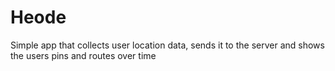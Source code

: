 # Heode
Simple app that collects user location data, sends it to the server and shows the users pins and routes over time
